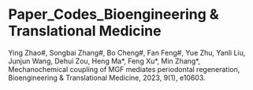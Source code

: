 # Paper_Codes_Bioengineering & Translational Medicine
Ying Zhao#, Songbai Zhang#, Bo Cheng#, Fan Feng#, Yue Zhu, Yanli Liu, Junjun Wang, Dehui Zou, Heng Ma*, Feng Xu*, Min Zhang*, Mechanochemical coupling of MGF mediates periodontal regeneration, Bioengineering & Translational Medicine, 2023, 9(1), e10603.
